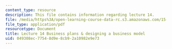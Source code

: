 ```yaml
---
content_type: resource
description: This file contains information regarding lecture 14.
file: /media/https%3A/open-learning-course-data-rc.s3.amazonaws.com/15-390-new-enterprises-spring-2013/049308ec77548d9e8cb92a10982e9e73_MIT15_390S13_lec14.pdf
file_type: application/pdf
resourcetype: Document
title: Lecture 14 Business plans & designing a business model
uid: 049308ec-7754-8d9e-8cb9-2a10982e9e73
---
```

